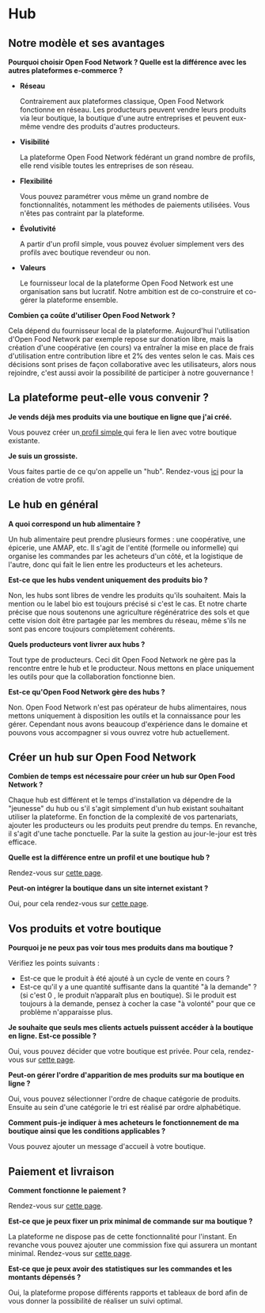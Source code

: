 # Hub

## Notre modèle et ses avantages

**Pourquoi choisir Open Food Network ? Quelle est la différence avec les autres plateformes e-commerce ?**

* **Réseau**

  Contrairement aux plateformes classique, Open Food Network fonctionne en réseau. Les producteurs peuvent vendre leurs produits via leur boutique, la boutique d'une autre entreprises et peuvent eux-même vendre des produits d'autres producteurs.

* **Visibilité**

  La plateforme Open Food Network fédérant un grand nombre de profils, elle rend visible toutes les entreprises de son réseau.

* **Flexibilité**

  Vous pouvez paramétrer vous même un grand nombre de fonctionnalités, notamment les méthodes de paiements utilisées. Vous n'êtes pas contraint par la plateforme.

* **Évolutivité**

  A partir d'un profil simple, vous pouvez évoluer simplement vers des profils avec boutique revendeur ou non.

* **Valeurs**

  Le fournisseur local de la plateforme Open Food Network est une organisation sans but lucratif. Notre ambition est de co-construire et co-gérer la plateforme ensemble. 

**Combien ça coûte d'utiliser Open Food Network ?**

Cela dépend du fournisseur local de la plateforme. Aujourd'hui l'utilisation d'Open Food Network par exemple repose sur donation libre, mais la création d'une coopérative \(en cours\) va entraîner la mise en place de frais d'utilisation entre contribution libre et 2% des ventes selon le cas. Mais ces décisions sont prises de façon collaborative avec les utilisateurs, alors nous rejoindre, c'est aussi avoir la possibilité de participer à notre gouvernance !

## La plateforme peut-elle vous convenir ?

**Je vends déjà mes produits via une boutique en ligne que j'ai créé.**

Vous pouvez créer un[ profil simple ](../les-differents-profils-utilisateurs/le-hub-non-producteur-sans-boutique-en-ligne.md)qui fera le lien avec votre boutique existante.

**Je suis un grossiste.**

Vous faites partie de ce qu'on appelle un "hub". Rendez-vous [ici](../fonctionnalites-standards/inscription-et-creation-de-profil.md) pour la création de votre profil.

## Le hub en général

**A quoi correspond un hub alimentaire ?**

Un hub alimentaire peut prendre plusieurs formes : une coopérative, une épicerie, une AMAP, etc. Il s'agit de l'entité \(formelle ou informelle\) qui organise les commandes par les acheteurs d'un côté, et la logistique de l'autre, donc qui fait le lien entre les producteurs et les acheteurs.

**Est-ce que les hubs vendent uniquement des produits bio ?**

Non, les hubs sont libres de vendre les produits qu'ils souhaitent. Mais la mention ou le label bio est toujours précisé si c'est le cas. Et notre charte précise que nous soutenons une agriculture régénératrice des sols et que cette vision doit être partagée par les membres du réseau, même s'ils ne sont pas encore toujours complètement cohérents.

**Quels producteurs vont livrer aux hubs ?**

Tout type de producteurs. Ceci dit Open Food Network ne gère pas la rencontre entre le hub et le producteur. Nous mettons en place uniquement les outils pour que la collaboration fonctionne bien.

**Est-ce qu'Open Food Network gère des hubs ?**

Non. Open Food Network n'est pas opérateur de hubs alimentaires, nous mettons uniquement à disposition les outils et la connaissance pour les gérer. Cependant nous avons beaucoup d'expérience dans le domaine et pouvons vous accompagner si vous ouvrez votre hub actuellement.

## Créer un hub sur Open Food Network

**Combien de temps est nécessaire pour créer un hub sur Open Food Network ?**

Chaque hub est différent et le temps d'installation va dépendre de la "jeunesse" du hub ou s'il s'agit simplement d'un hub existant souhaitant utiliser la plateforme. En fonction de la complexité de vos partenariats, ajouter les producteurs ou les produits peut prendre du temps. En revanche, il s'agit d'une tache ponctuelle. Par la suite la gestion au jour-le-jour est très efficace.

**Quelle est la différence entre un profil et une boutique hub ?**

Rendez-vous sur [cette page](../les-differents-profils-utilisateurs/).

**Peut-on intégrer la boutique dans un site internet existant ?**

Oui, pour cela rendez-vous sur [cette page](../fonctionnalites-standards/mise-en-place-dune-boutique/embedded-shops.md).

## Vos produits et votre boutique

**Pourquoi je ne peux pas voir tous mes produits dans ma boutique ?**

Vérifiez les points suivants :

* Est-ce que le produit à été ajouté à un cycle de vente en cours ?
* Est-ce qu'il y a une quantité suffisante dans la quantité "à la demande" ? \(si c'est 0 , le produit n’apparaît plus en boutique\). Si le produit est toujours à la demande, pensez à cocher la case "à volonté" pour que ce problème n'apparaisse plus.

**Je souhaite que seuls mes clients actuels puissent accéder à la boutique en ligne. Est-ce possible ?**

Oui, vous pouvez décider que votre boutique est privée. Pour cela, rendez-vous sur [cette page](../fonctionnalites-standards/mise-en-place-dune-boutique/private-shopfront.md).

**Peut-on gérer l'ordre d'apparition de mes produits sur ma boutique en ligne ?**

Oui, vous pouvez sélectionner l'ordre de chaque catégorie de produits. Ensuite au sein d'une catégorie le tri est réalisé par ordre alphabétique.

**Comment puis-je indiquer à mes acheteurs le fonctionnement de ma boutique ainsi que les conditions applicables ?**

Vous pouvez ajouter un message d'accueil à votre boutique. 

## Paiement et livraison

**Comment fonctionne le paiement ?**

Rendez-vous sur [cette page](../fonctionnalites-standards/mise-en-place-dune-boutique/methodes-de-paiements.md).

**Est-ce que je peux fixer un prix minimal de commande sur ma boutique ?**

La plateforme ne dispose pas de cette fonctionnalité pour l'instant. En revanche vous pouvez ajouter une commission fixe qui assurera un montant minimal. Rendez-vous sur [cette page](../fonctionnalites-standards/mise-en-place-dune-boutique/frais-et-taxes.md).

**Est-ce que je peux avoir des statistiques sur les commandes et les montants dépensés ?**

Oui, la plateforme propose différents rapports et tableaux de bord afin de vous donner la possibilité de réaliser un suivi optimal.


